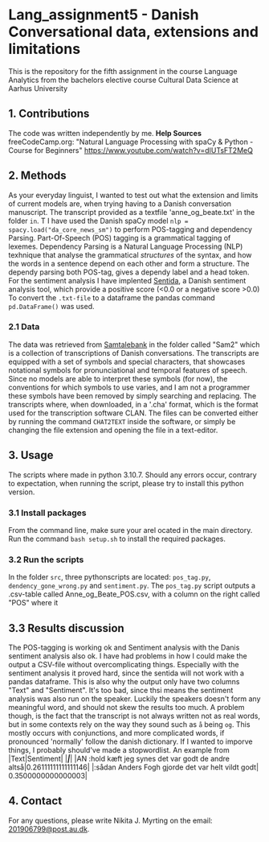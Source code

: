 # Lang_assignment5 - Danish Conversational data, extensions and limitations
This is the repository for the fifth assignment in the course Language Analytics from the bachelors elective course Cultural Data Science at Aarhus University

## 1. Contributions
The code was written independently by me.
**Help Sources**
freeCodeCamp.org: "Natural Language Processing with spaCy & Python - Course for Beginners" https://www.youtube.com/watch?v=dIUTsFT2MeQ

## 2. Methods
As your everyday linguist, I wanted to test out what the extension and limits of current models are, when trying having to a Danish conversation manuscript. 
The transcript provided as a textfile 'anne_og_beate.txt' in the folder ```in```. T
I have used the Danish spaCy model `nlp = spacy.load("da_core_news_sm")` to perform POS-tagging and dependency Parsing. 
Part-Of-Speech (POS) tagging is a grammatical tagging of lexemes. 
Dependency Parsing is a Natural Language Processing (NLP) texhnique that analyse the grammatical *structures* of the syntax, and how the words in a sentence depend on each other and form a structure. The dependy parsing both POS-tag, gives a dependy label and a head token.
For the sentiment analysis I have implented [Sentida](https://github.com/Guscode/Sentida), a Danish sentiment analysis tool, which provide a positive score (<0.0 or a negative score >0.0)
To convert the `.txt-file` to a dataframe the pandas command `pd.DataFrame()` was used.

### 2.1 Data
The data was retrieved from [Samtalebank](https://samtalebank.talkbank.org/access/Sam2.html) in the folder called "Sam2" which is a collection of transcriptions of Danish conversations. The transcripts are equipped with a set of symbols and special characters, that showcases notational symbols for pronunciational and temporal features of speech. Since no models are able to interpret these symbols (for now), the conventions for which symbols to use varies, and I am not a programmer these symbols have been removed by simply searching and replacing.
The transcripts where, when downloaded, in a '.cha' format, which is the format used for the transcription software CLAN. The files can be converted either by running the command `CHAT2TEXT` inside the software, or simply be changing the file extension and opening the file in a text-editor. 

## 3. Usage
The scripts where made in python 3.10.7. Should any errors occur, contrary to expectation, when running the script, please try to install this python version.
### 3.1 Install packages
From the command line, make sure your arel ocated in the main directory. Run the command `bash setup.sh` to install the required packages.
### 3.2 Run the scripts
In the folder ```src```, three pythonscripts are located: ```pos_tag.py```, ```dendency_gone_wrong.py``` and ```sentiment.py```. The `pos_tag.py` script outputs a .csv-table called Anne_og_Beate_POS.csv, with a column on the right called "POS" where it 


## 3.3  Results discussion
The POS-tagging is working ok and Sentiment analysis with the Danis sentiment analysis also ok. 
I have had problems in how I could make the output a CSV-file without overcomplicating things. Especially with the sentiment analysis it proved hard, since the sentida will not work with a pandas dataframe. This is also why the output only have two columns "Text" and "Sentiment". It's too bad, since thsi means the sentiment analysis was also run on the speaker. Luckily the speakers doesn't form any meaningful word, and should not skew the results too much.
A problem though, is the fact that the transcript is not always written not as real words, but in some contexts rely on the way they sound such as `å` being `og`. This mostly occurs with conjunctions, and more complicated words, if pronounced 'normally' follow the danish dictionary. If I wanted to imporve things, I probably should've made a stopwordlist.
An example from 
|Text|Sentiment|
|___|___|
|AN :hold kæft jeg synes det var godt de andre altså|0.26111111111111146|
|:sådan Anders Fogh gjorde det var helt vildt godt|	0.3500000000000003|


## 4. Contact
For any questions, please write Nikita J. Myrting on the email: 201906799@post.au.dk.
